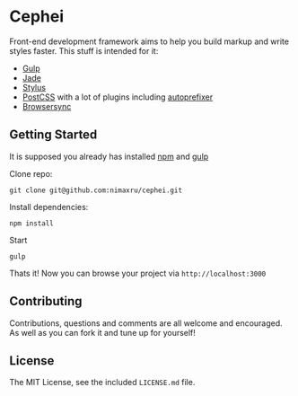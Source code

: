 Cephei
==========

Front-end development framework aims to help you build markup and write styles faster. This stuff is intended for it:
* [Gulp](https://github.com/gulpjs/gulp)
* [Jade](https://github.com/jadejs/jade)
* [Stylus](https://github.com/stylus/stylus)
* [PostCSS](https://github.com/postcss/postcss) with a lot of plugins including [autoprefixer](https://github.com/postcss/autoprefixer)
* [Browsersync](https://github.com/BrowserSync/browser-sync)

## Getting Started

It is supposed you already has installed [npm](https://github.com/npm/npm) and [gulp](https://github.com/gulpjs/gulp)

Clone repo:
```shell
git clone git@github.com:nimaxru/cephei.git
```
Install dependencies:
```shell
npm install
```
Start
```shell
gulp
```

Thats it! Now you can browse your project via
`http://localhost:3000`

## Contributing
Contributions, questions and comments are all welcome and encouraged. As well as you can fork it and tune up for yourself!

## License
The MIT License, see the included `LICENSE.md` file.
